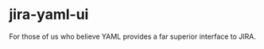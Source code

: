 jira-yaml-ui
============

For those of us who believe YAML provides a far superior interface to JIRA.
